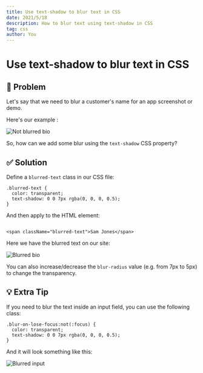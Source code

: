 ```yaml
---
title: Use text-shadow to blur text in CSS
date: 2021/5/18
description: How to blur text using text-shadow in CSS
tag: css
author: You
---
```


# Use text-shadow to blur text in CSS

<h2><span role="img" aria-label="thinking">🤔</span> Problem</h2>

Let's say that we need to blur a customer's name for an app screenshot or demo.

Here's our example :<br />

<img src="/images/not-blur-text.png" alt="Not blurred bio" />

So, how can we add some blur using the `text-shadow` CSS property?

<h2><span role="img" aria-label="checkmark">✅ </span> Solution</h2>

Define a `blurred-text` class in our CSS file:

```
.blurred-text {
  color: transparent;
  text-shadow: 0 0 7px rgba(0, 0, 0, 0.5);
}
```

And then apply to the HTML element:

```

<span className="blurred-text">Sam Jones</span>

```

Here we have the blurred text on our site:

<img src="/images/blur-text.png" alt="Blurred bio" />

You can also increase/decrease the `blur-radius` value (e.g. from 7px to 5px) to change the transparency.

<h2><span role="img" aria-label="lightbulb">💡 </span> Extra Tip</h2>

If you need to blur the text inside an input field, you can use the following class:

```
.blur-on-lose-focus:not(:focus) {
  color: transparent;
  text-shadow: 0 0 7px rgba(0, 0, 0, 0.5);
}
```

And it will look something like this:

<img src="/images/blur-input.png" alt="Blurred input" />
